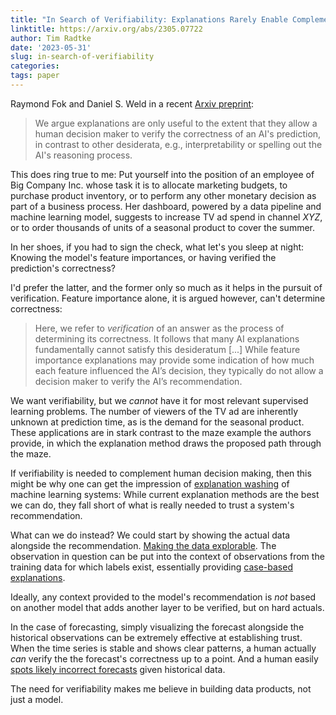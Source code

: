 ```yaml
---
title: "In Search of Verifiability: Explanations Rarely Enable Complementary Performance in AI-Advised Decision Making"
linktitle: https://arxiv.org/abs/2305.07722
author: Tim Radtke
date: '2023-05-31'
slug: in-search-of-verifiability
categories:
tags: paper
---
```


Raymond Fok and Daniel S. Weld in a recent [Arxiv preprint](https://arxiv.org/abs/2305.07722):

> We argue explanations are only useful to the extent that they allow a human decision maker to verify the correctness of an AI's prediction, in contrast to other desiderata, e.g., interpretability or spelling out the AI's reasoning process.

This does ring true to me: Put yourself into the position of an employee of Big Company Inc. whose task it is to allocate marketing budgets, to purchase product inventory, or to perform any other monetary decision as part of a business process. Her dashboard, powered by a data pipeline and machine learning model, suggests to increase TV ad spend in channel *XYZ*, or to order thousands of units of a seasonal product to cover the summer.

In her shoes, if you had to sign the check, what let's you sleep at night: Knowing the model's feature importances, or having verified the prediction's correctness?

I'd prefer the latter, and the former only so much as it helps in the pursuit of verification. Feature importance alone, it is argued however, can't determine correctness:

> Here, we refer to *verification* of an answer as the process of determining its correctness. It follows that many AI explanations fundamentally cannot satisfy this desideratum [...] While feature importance explanations may provide some indication of how much each feature influenced the AI’s decision, they typically do not allow a decision maker to verify the AI’s recommendation.

We want verifiability, but we *cannot* have it for most relevant supervised learning problems. The number of viewers of the TV ad are inherently unknown at prediction time, as is the demand for the seasonal product. These applications are in stark contrast to the maze example the authors provide, in which the explanation method draws the proposed path through the maze.

If verifiability is needed to complement human decision making, then this might be why one can get the impression of [explanation washing](https://hci.social/@upol/110397476968179709) of machine learning systems: While current explanation methods are the best we can do, they fall short of what is really needed to trust a system's recommendation.

What can we do instead? We could start by showing the actual data alongside the recommendation. [Making the data explorable](http://worrydream.com/ExplorableExplanations/). The observation in question can be put into the context of observations from the training data for which labels exist, essentially providing [case-based explanations](https://arxiv.org/abs/2106.02605).

Ideally, any context provided to the model's recommendation is *not* based on another model that adds another layer to be verified, but on hard actuals.

In the case of forecasting, simply visualizing the forecast alongside the historical observations can be extremely effective at establishing trust. When the time series is stable and shows clear patterns, a human actually *can* verify the the forecast's correctness up to a point. And a human easily [spots likely incorrect forecasts](https://minimizeregret.com/note/2023/05/20/two-by-two-of-forecasting) given historical data.

The need for verifiability makes me believe in building data products, not just a model.
